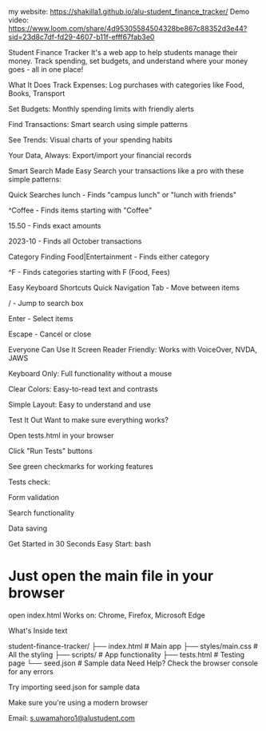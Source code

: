 my website: https://shakilla1.github.io/alu-student_finance_tracker/
Demo video: https://www.loom.com/share/4d95305584504328be867c88352d3e44?sid=23d8c7df-fd29-4607-b11f-efff67fab3e0
 
 Student Finance Tracker
It's a web app to help students manage their money. Track spending, set budgets, and understand where your money goes - all in one place!

 What It Does
Track Expenses: Log purchases with categories like Food, Books, Transport

Set Budgets: Monthly spending limits with friendly alerts

Find Transactions: Smart search using simple patterns

See Trends: Visual charts of your spending habits

Your Data, Always: Export/import your financial records

 Smart Search Made Easy
Search your transactions like a pro with these simple patterns:

Quick Searches
lunch - Finds "campus lunch" or "lunch with friends"

^Coffee - Finds items starting with "Coffee"

15.50 - Finds exact amounts

2023-10 - Finds all October transactions

Category Finding
Food|Entertainment - Finds either category

^F - Finds categories starting with F (Food, Fees)

Easy Keyboard Shortcuts
Quick Navigation
Tab - Move between items

/ - Jump to search box

Enter - Select items

Escape - Cancel or close

 Everyone Can Use It
Screen Reader Friendly: Works with VoiceOver, NVDA, JAWS

Keyboard Only: Full functionality without a mouse

Clear Colors: Easy-to-read text and contrasts

Simple Layout: Easy to understand and use

 Test It Out
Want to make sure everything works?

Open tests.html in your browser

Click "Run Tests" buttons

See green checkmarks for working features

Tests check:

Form validation

Search functionality

 Data saving

 Get Started in 30 Seconds
Easy Start:
bash
# Just open the main file in your browser
open index.html
Works on: Chrome, Firefox, Microsoft Edge

 What's Inside
text

student-finance-tracker/
├── index.html          # Main app
├── styles/main.css     # All the styling
├── scripts/            # App functionality
├── tests.html          # Testing page
└── seed.json           # Sample data
 Need Help?
Check the browser console for any errors

Try importing seed.json for sample data

Make sure you're using a modern browser

Email: s.uwamahoro1@alustudent.com

